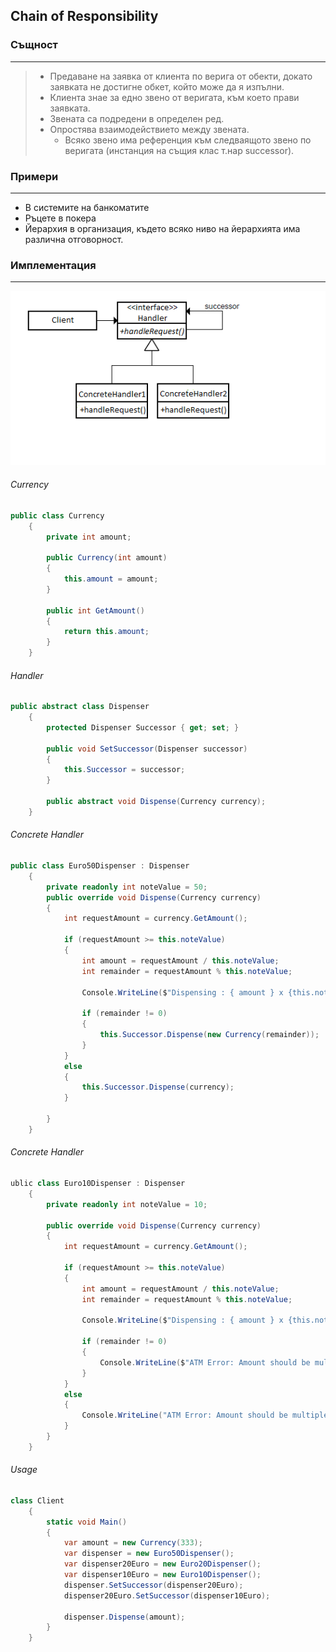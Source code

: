 ﻿## Chain of Responsibility


### Същност
___

> * Предаване на заявка от клиента по верига от обекти, докато заявката не достигне обкет, който може да я изпълни.
> * Клиента знае за едно звено от веригата, към което прави заявката.
> * Звената са подредени в определен ред.
> * Опростява взаимодействието между звената.
>	* Всяко звено има референция към следваящото звено по веригата (инстанция на същия клас т.нар successor).


### Примери
___

 * В системите на банкоматите
 * Ръцете в покера
 * Йерархия в организация, където всяко ниво на йерархията има различна отговорност.

 
### Имплементация
___
![alt text](Diagrams/ChainOfResponsibilityUML.png)

###### Currency

```c#
public class Currency
    {
        private int amount;

        public Currency(int amount)
        {
            this.amount = amount;
        }

        public int GetAmount()
        {
            return this.amount;
        }
    }
```

###### Handler
```c#
public abstract class Dispenser
    {
        protected Dispenser Successor { get; set; }

        public void SetSuccessor(Dispenser successor)
        {
            this.Successor = successor;
        }

        public abstract void Dispense(Currency currency);
    }
```

###### Concrete Handler

```c#
public class Euro50Dispenser : Dispenser
    {
        private readonly int noteValue = 50;
        public override void Dispense(Currency currency)
        {
            int requestAmount = currency.GetAmount();

            if (requestAmount >= this.noteValue)
            {
                int amount = requestAmount / this.noteValue;
                int remainder = requestAmount % this.noteValue;

                Console.WriteLine($"Dispensing : { amount } x {this.noteValue} = {amount * this.noteValue} Euro");

                if (remainder != 0)
                {
                    this.Successor.Dispense(new Currency(remainder));
                }
            }
            else
            {
                this.Successor.Dispense(currency);
            }

        }
    }
```
###### Concrete Handler

```c#
ublic class Euro10Dispenser : Dispenser
    {
        private readonly int noteValue = 10;

        public override void Dispense(Currency currency)
        {
            int requestAmount = currency.GetAmount();

            if (requestAmount >= this.noteValue)
            {
                int amount = requestAmount / this.noteValue;
                int remainder = requestAmount % this.noteValue;

                Console.WriteLine($"Dispensing : { amount } x {this.noteValue} = {amount * this.noteValue} Euro");

                if (remainder != 0)
                {
                    Console.WriteLine($"ATM Error: Amount should be multiple of 10. Remainder from your request: {remainder} euros ( redirected to your account).");
                }
            }
            else
            {
                Console.WriteLine("ATM Error: Amount should be multiple of 10.");
            }
        }
    }
```


###### Usage

```c#
class Client
    {
        static void Main()
        {
            var amount = new Currency(333);
            var dispenser = new Euro50Dispenser();
            var dispenser20Euro = new Euro20Dispenser();
            var dispenser10Euro = new Euro10Dispenser();
            dispenser.SetSuccessor(dispenser20Euro);
            dispenser20Euro.SetSuccessor(dispenser10Euro);

            dispenser.Dispense(amount);
        }
    }
```
